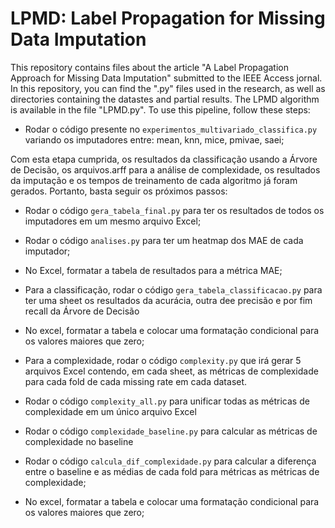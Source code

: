 # LPMD: Label Propagation for Missing Data Imputation

This repository contains files about the article "A Label Propagation Approach for Missing Data Imputation" submitted to the IEEE Access jornal. In this repository, you can find the ".py" files used in the research, as well as directories containing the datastes and partial results. The LPMD algorithm is available in the file "LPMD.py". To use this pipeline, follow these steps:

- Rodar o código presente no ```experimentos_multivariado_classifica.py``` variando os imputadores entre: mean, knn, mice, pmivae, saei; <br>

Com esta etapa cumprida, os resultados da classificação usando a Árvore de Decisão, os arquivos.arff para a análise de complexidade, os resultados da imputação e os tempos de treinamento de cada algoritmo já foram gerados. Portanto, basta seguir os próximos passos:

- Rodar o código ```gera_tabela_final.py``` para ter os resultados de todos os imputadores em um mesmo arquivo Excel;
- Rodar o código ```analises.py``` para ter um heatmap dos MAE de cada imputador;
- No Excel, formatar a tabela de resultados para a métrica MAE;

- Para a classificação, rodar o código ```gera_tabela_classificacao.py``` para ter uma sheet os resultados da acurácia, outra dee precisão e por fim recall da Árvore de Decisão
- No excel, formatar a tabela e colocar uma formatação condicional para os valores maiores que zero;

- Para a complexidade, rodar o código ```complexity.py``` que irá gerar 5 arquivos Excel contendo, em cada sheet, as métricas de complexidade para cada fold de cada missing rate em cada dataset.
- Rodar o código ```complexity_all.py``` para unificar todas as métricas de complexidade em um único arquivo Excel
- Rodar o código ```complexidade_baseline.py``` para calcular as métricas de complexidade no baseline
- Rodar o código ```calcula_dif_complexidade.py``` para calcular a diferença entre o baseline e as médias de cada fold para métricas as métricas de complexidade;
- No excel, formatar a tabela e colocar uma formatação condicional para os valores maiores que zero;
